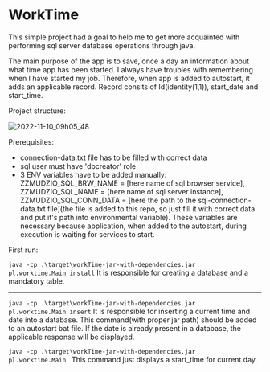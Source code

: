 # WorkTime
This simple project had a goal to help me to get more acquainted with performing sql server database operations through java. 

The main purpose of the app is to save, once a day an information about what time app has been started. I always have troubles with remembering when I have started my job. Therefore, when app is added to autostart, it adds an applicable record. Record consits of Id(identity(1,1)), start_date and start_time.  

Project structure: 

![2022-11-10_09h05_48](https://user-images.githubusercontent.com/99602564/201035206-998e0cdd-aa1c-47d0-922e-a965bef0be8d.png)

Prerequisites:
- connection-data.txt file has to be filled with correct data
- sql user must have 'dbcreator' role 
- 3 ENV variables have to be added manually: ZZMUDZIO_SQL_BRW_NAME = [here name of sql browser service], ZZMUDZIO_SQL_NAME = [here name of sql server instance],  
ZZMUDZIO_SQL_CONN_DATA = [here the path to the sql-connection-data.txt file](the file is added to this repo, so just fill it with correct data and put it's path into environmental variable). These variables are necessary because application, when added to the autostart, during execution is waiting for services to start. 

First run: 

<code>java -cp .\target\workTime-jar-with-dependencies.jar pl.worktime.Main install</code> It is responsible for creating a database and a mandatory table. 

<hr>

<code>java -cp .\target\workTime-jar-with-dependencies.jar pl.worktime.Main insert</code> It is responsible for inserting a current time and date into a database. This command(with proper jar path) should be added to an autostart bat file. If the date is already present in a database, the applicable response will be displayed. 


<code>java -cp .\target\workTime-jar-with-dependencies.jar pl.worktime.Main </code> This command just displays a start_time for current day. 


